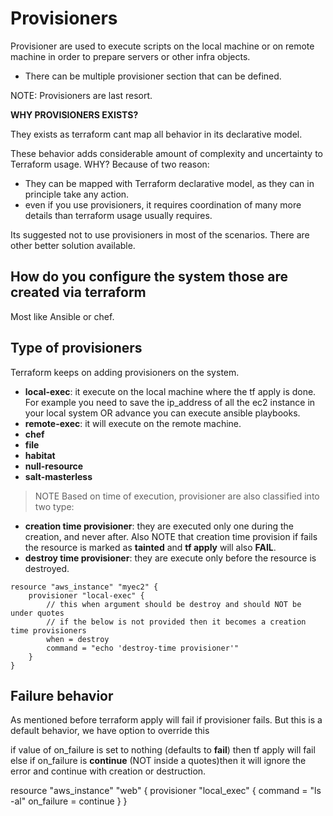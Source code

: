 # Provisioners

Provisioner are used to execute scripts  on the local machine or on remote machine in order to prepare servers or other infra objects.

- There can be multiple provisioner section that can be defined.

NOTE: Provisioners are last resort.

**WHY PROVISIONERS EXISTS?**

They exists as terraform cant map all behavior in its declarative model.

These behavior adds considerable amount of complexity and uncertainty to Terraform usage. WHY? Because of two reason:

- They can be mapped with Terraform declarative model, as they can in principle take any action.
- even if you use provisioners, it requires coordination of many more details than terraform usage usually requires.

Its suggested not to use provisioners in most of the scenarios. There are other better solution available.

## How do you configure the system those are created via terraform

Most like Ansible or chef.

## Type of provisioners

Terraform keeps on adding provisioners on the system.

- **local-exec**: it execute on the local machine where the tf apply is done. For example you need to save the ip_address of all the ec2 instance in your local system OR advance you can execute ansible playbooks.
- **remote-exec**: it will execute on the remote machine.
- **chef**
- **file**
- **habitat**
- **null-resource**
- **salt-masterless**

> NOTE Based on time of execution, provisioner are also classified into two type:

- **creation time provisioner**: they are executed only one during the creation, and never after. Also NOTE that creation time provision if fails the resource is marked as **tainted** and **tf apply** will also **FAIL**.
- **destroy time provisioner**: they are execute only before the resource is destroyed.

```hcl
resource "aws_instance" "myec2" {
    provisioner "local-exec" {
        // this when argument should be destroy and should NOT be under quotes
        // if the below is not provided then it becomes a creation time provisioners 
        when = destroy
        command = "echo 'destroy-time provisioner'"
    }
}
```

## Failure behavior

As mentioned before terraform apply will fail if provisioner fails. But this is a default behavior, we have option to override this

if value of on_failure is set to nothing (defaults to **fail**) then tf apply will fail else if on_failure is **continue** (NOT inside a quotes)then it will ignore the error and continue with creation or destruction.

resource "aws_instance" "web" {
    provisioner "local_exec" {
        command = "ls -al"
        on_failure = continue
    }
}
